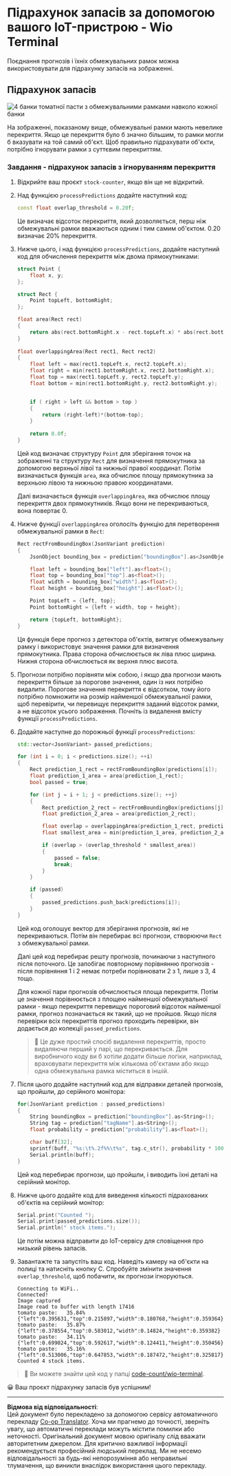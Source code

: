 <!--
CO_OP_TRANSLATOR_METADATA:
{
  "original_hash": "0b2ae20b0fc8e73c9598dea937cac038",
  "translation_date": "2025-08-28T17:38:11+00:00",
  "source_file": "5-retail/lessons/2-check-stock-device/wio-terminal-count-stock.md",
  "language_code": "uk"
}
-->
# Підрахунок запасів за допомогою вашого IoT-пристрою - Wio Terminal

Поєднання прогнозів і їхніх обмежувальних рамок можна використовувати для підрахунку запасів на зображенні.

## Підрахунок запасів

![4 банки томатної пасти з обмежувальними рамками навколо кожної банки](../../../../../translated_images/rpi-stock-with-bounding-boxes.b5540e2ecb7cd49f1271828d3be412671d950e87625c5597ea97c90f11e01097.uk.jpg)

На зображенні, показаному вище, обмежувальні рамки мають невелике перекриття. Якщо це перекриття було б значно більшим, то рамки могли б вказувати на той самий об'єкт. Щоб правильно підрахувати об'єкти, потрібно ігнорувати рамки з суттєвим перекриттям.

### Завдання - підрахунок запасів з ігноруванням перекриття

1. Відкрийте ваш проєкт `stock-counter`, якщо він ще не відкритий.

1. Над функцією `processPredictions` додайте наступний код:

    ```cpp
    const float overlap_threshold = 0.20f;
    ```

    Це визначає відсоток перекриття, який дозволяється, перш ніж обмежувальні рамки вважаються одним і тим самим об'єктом. 0.20 визначає 20% перекриття.

1. Нижче цього, і над функцією `processPredictions`, додайте наступний код для обчислення перекриття між двома прямокутниками:

    ```cpp
    struct Point {
        float x, y;
    };

    struct Rect {
        Point topLeft, bottomRight;
    };

    float area(Rect rect)
    {
        return abs(rect.bottomRight.x - rect.topLeft.x) * abs(rect.bottomRight.y - rect.topLeft.y);
    }
     
    float overlappingArea(Rect rect1, Rect rect2)
    {
        float left = max(rect1.topLeft.x, rect2.topLeft.x);
        float right = min(rect1.bottomRight.x, rect2.bottomRight.x);
        float top = max(rect1.topLeft.y, rect2.topLeft.y);
        float bottom = min(rect1.bottomRight.y, rect2.bottomRight.y);
    
    
        if ( right > left && bottom > top )
        {
            return (right-left)*(bottom-top);
        }
        
        return 0.0f;
    }
    ```

    Цей код визначає структуру `Point` для зберігання точок на зображенні та структуру `Rect` для визначення прямокутника за допомогою верхньої лівої та нижньої правої координат. Потім визначається функція `area`, яка обчислює площу прямокутника за верхньою лівою та нижньою правою координатами.

    Далі визначається функція `overlappingArea`, яка обчислює площу перекриття двох прямокутників. Якщо вони не перекриваються, вона повертає 0.

1. Нижче функції `overlappingArea` оголосіть функцію для перетворення обмежувальної рамки в `Rect`:

    ```cpp
    Rect rectFromBoundingBox(JsonVariant prediction)
    {
        JsonObject bounding_box = prediction["boundingBox"].as<JsonObject>();
    
        float left = bounding_box["left"].as<float>();
        float top = bounding_box["top"].as<float>();
        float width = bounding_box["width"].as<float>();
        float height = bounding_box["height"].as<float>();
    
        Point topLeft = {left, top};
        Point bottomRight = {left + width, top + height};
    
        return {topLeft, bottomRight};
    }
    ```

    Ця функція бере прогноз з детектора об'єктів, витягує обмежувальну рамку і використовує значення рамки для визначення прямокутника. Права сторона обчислюється як ліва плюс ширина. Нижня сторона обчислюється як верхня плюс висота.

1. Прогнози потрібно порівняти між собою, і якщо два прогнози мають перекриття більше за порогове значення, один із них потрібно видалити. Порогове значення перекриття є відсотком, тому його потрібно помножити на розмір найменшої обмежувальної рамки, щоб перевірити, чи перевищує перекриття заданий відсоток рамки, а не відсоток усього зображення. Почніть із видалення вмісту функції `processPredictions`.

1. Додайте наступне до порожньої функції `processPredictions`:

    ```cpp
    std::vector<JsonVariant> passed_predictions;

    for (int i = 0; i < predictions.size(); ++i)
    {
        Rect prediction_1_rect = rectFromBoundingBox(predictions[i]);
        float prediction_1_area = area(prediction_1_rect);
        bool passed = true;

        for (int j = i + 1; j < predictions.size(); ++j)
        {
            Rect prediction_2_rect = rectFromBoundingBox(predictions[j]);
            float prediction_2_area = area(prediction_2_rect);

            float overlap = overlappingArea(prediction_1_rect, prediction_2_rect);
            float smallest_area = min(prediction_1_area, prediction_2_area);

            if (overlap > (overlap_threshold * smallest_area))
            {
                passed = false;
                break;
            }
        }

        if (passed)
        {
            passed_predictions.push_back(predictions[i]);
        }
    }
    ```

    Цей код оголошує вектор для зберігання прогнозів, які не перекриваються. Потім він перебирає всі прогнози, створюючи `Rect` з обмежувальної рамки.

    Далі цей код перебирає решту прогнозів, починаючи з наступного після поточного. Це запобігає повторному порівнянню прогнозів - після порівняння 1 і 2 немає потреби порівнювати 2 з 1, лише з 3, 4 тощо.

    Для кожної пари прогнозів обчислюється площа перекриття. Потім це значення порівнюється з площею найменшої обмежувальної рамки - якщо перекриття перевищує пороговий відсоток найменшої рамки, прогноз позначається як такий, що не пройшов. Якщо після перевірки всіх перекриттів прогноз проходить перевірки, він додається до колекції `passed_predictions`.

    > 💁 Це дуже простий спосіб видалення перекриттів, просто видаляючи перший у парі, що перекривається. Для виробничого коду ви б хотіли додати більше логіки, наприклад, враховувати перекриття між кількома об'єктами або якщо одна обмежувальна рамка міститься в іншій.

1. Після цього додайте наступний код для відправки деталей прогнозів, що пройшли, до серійного монітора:

    ```cpp
    for(JsonVariant prediction : passed_predictions)
    {
        String boundingBox = prediction["boundingBox"].as<String>();
        String tag = prediction["tagName"].as<String>();
        float probability = prediction["probability"].as<float>();

        char buff[32];
        sprintf(buff, "%s:\t%.2f%%\t%s", tag.c_str(), probability * 100.0, boundingBox.c_str());
        Serial.println(buff);
    }
    ```

    Цей код перебирає прогнози, що пройшли, і виводить їхні деталі на серійний монітор.

1. Нижче цього додайте код для виведення кількості підрахованих об'єктів на серійний монітор:

    ```cpp
    Serial.print("Counted ");
    Serial.print(passed_predictions.size());
    Serial.println(" stock items.");
    ```

    Це потім можна відправити до IoT-сервісу для сповіщення про низький рівень запасів.

1. Завантажте та запустіть ваш код. Наведіть камеру на об'єкти на полиці та натисніть кнопку C. Спробуйте змінити значення `overlap_threshold`, щоб побачити, як прогнози ігноруються.

    ```output
    Connecting to WiFi..
    Connected!
    Image captured
    Image read to buffer with length 17416
    tomato paste:   35.84%  {"left":0.395631,"top":0.215897,"width":0.180768,"height":0.359364}
    tomato paste:   35.87%  {"left":0.378554,"top":0.583012,"width":0.14824,"height":0.359382}
    tomato paste:   34.11%  {"left":0.699024,"top":0.592617,"width":0.124411,"height":0.350456}
    tomato paste:   35.16%  {"left":0.513006,"top":0.647853,"width":0.187472,"height":0.325817}
    Counted 4 stock items.
    ```

> 💁 Ви можете знайти цей код у папці [code-count/wio-terminal](../../../../../5-retail/lessons/2-check-stock-device/code-count/wio-terminal).

😀 Ваш проєкт підрахунку запасів був успішним!

---

**Відмова від відповідальності**:  
Цей документ було перекладено за допомогою сервісу автоматичного перекладу [Co-op Translator](https://github.com/Azure/co-op-translator). Хоча ми прагнемо до точності, зверніть увагу, що автоматичні переклади можуть містити помилки або неточності. Оригінальний документ мовою оригіналу слід вважати авторитетним джерелом. Для критично важливої інформації рекомендується професійний людський переклад. Ми не несемо відповідальності за будь-які непорозуміння або неправильні тлумачення, що виникли внаслідок використання цього перекладу.